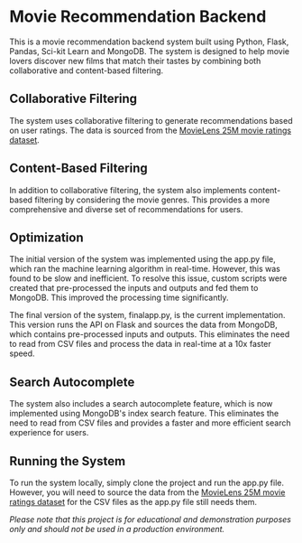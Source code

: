 # Movie Recommendation Backend

This is a movie recommendation backend system built using Python, Flask, Pandas, Sci-kit Learn and MongoDB. The system is designed to help movie lovers discover new films that match their tastes by combining both collaborative and content-based filtering.

## Collaborative Filtering

The system uses collaborative filtering to generate recommendations based on user ratings. The data is sourced from the [MovieLens 25M movie ratings dataset](https://grouplens.org/datasets/movielens/25m/ 'MovieLens 25M movie ratings dataset').

## Content-Based Filtering

In addition to collaborative filtering, the system also implements content-based filtering by considering the movie genres. This provides a more comprehensive and diverse set of recommendations for users.

## Optimization

The initial version of the system was implemented using the app.py file, which ran the machine learning algorithm in real-time. However, this was found to be slow and inefficient. To resolve this issue, custom scripts were created that pre-processed the inputs and outputs and fed them to MongoDB. This improved the processing time significantly.

The final version of the system, finalapp.py, is the current implementation. This version runs the API on Flask and sources the data from MongoDB, which contains pre-processed inputs and outputs. This eliminates the need to read from CSV files and process the data in real-time at a 10x faster speed.

## Search Autocomplete

The system also includes a search autocomplete feature, which is now implemented using MongoDB's index search feature. This eliminates the need to read from CSV files and provides a faster and more efficient search experience for users.

## Running the System

To run the system locally, simply clone the project and run the app.py file. However, you will need to source the data from the [MovieLens 25M movie ratings dataset](https://grouplens.org/datasets/movielens/25m/ 'MovieLens 25M movie ratings dataset') for the CSV files as the app.py file still needs them.

_Please note that this project is for educational and demonstration purposes only and should not be used in a production environment._
